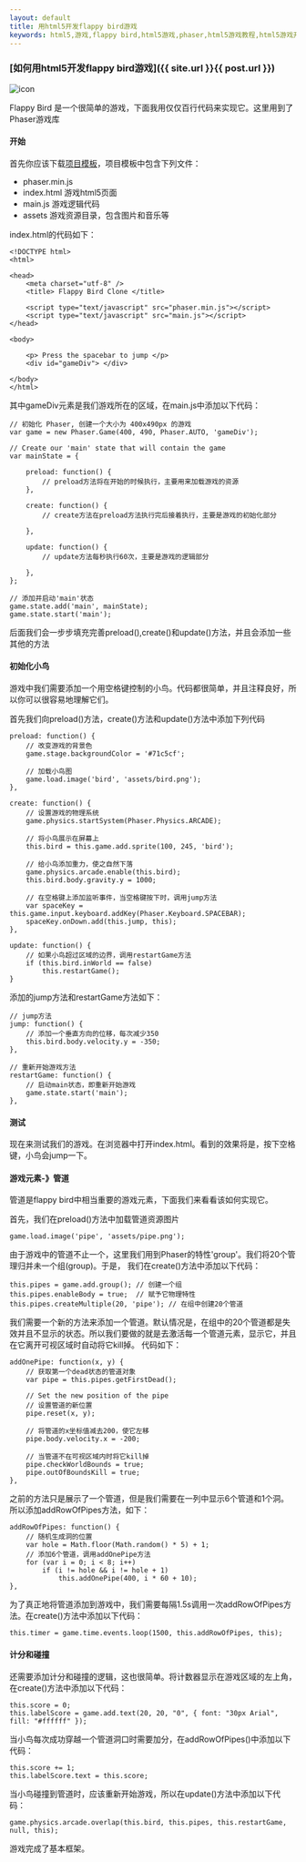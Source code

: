 ```yaml
---
layout: default
title: 用html5开发flappy bird游戏
keywords: html5,游戏,flappy bird,html5游戏,phaser,html5游戏教程,html5游戏开发
---
```


### [如何用html5开发flappy bird游戏]({{ site.url }}{{ post.url }})

![icon](http://img02.taobaocdn.com/imgextra/i2/187929522/TB2hyKicXXXXXXdXpXXXXXXXXXX_!!187929522.jpg)

Flappy Bird 是一个很简单的游戏，下面我用仅仅百行代码来实现它。这里用到了Phaser游戏库

<!--more-->

#### 开始

首先你应该下载[项目模板](http://lessmilk.com/flappy_bird/01/empty.zip)，项目模板中包含下列文件：

* phaser.min.js
* index.html 游戏html5页面
* main.js 游戏逻辑代码
* assets 游戏资源目录，包含图片和音乐等

index.html的代码如下：


	<!DOCTYPE html>
    <html>

    <head>
        <meta charset="utf-8" />
        <title> Flappy Bird Clone </title>

        <script type="text/javascript" src="phaser.min.js"></script>
        <script type="text/javascript" src="main.js"></script>
    </head>

    <body>

        <p> Press the spacebar to jump </p>
        <div id="gameDiv"> </div>

    </body>
    </html>

其中gameDiv元素是我们游戏所在的区域，在main.js中添加以下代码：

    // 初始化 Phaser, 创建一个大小为 400x490px 的游戏
    var game = new Phaser.Game(400, 490, Phaser.AUTO, 'gameDiv');

    // Create our 'main' state that will contain the game
    var mainState = {

        preload: function() {
            // preload方法将在开始的时候执行，主要用来加载游戏的资源
        },

        create: function() {
            // create方法在preload方法执行完后接着执行，主要是游戏的初始化部分

        },

        update: function() {
            // update方法每秒执行60次，主要是游戏的逻辑部分

        },
    };

    // 添加并启动'main'状态
    game.state.add('main', mainState);
    game.state.start('main');

后面我们会一步步填充完善preload(),create()和update()方法，并且会添加一些其他的方法

#### 初始化小鸟

游戏中我们需要添加一个用空格键控制的小鸟。代码都很简单，并且注释良好，所以你可以很容易地理解它们。

首先我们向preload()方法，create()方法和update()方法中添加下列代码

    preload: function() {
        // 改变游戏的背景色
        game.stage.backgroundColor = '#71c5cf';

        // 加载小鸟图
        game.load.image('bird', 'assets/bird.png');
    },

    create: function() {
        // 设置游戏的物理系统
        game.physics.startSystem(Phaser.Physics.ARCADE);

        // 将小鸟展示在屏幕上
        this.bird = this.game.add.sprite(100, 245, 'bird');

        // 给小鸟添加重力，使之自然下落
        game.physics.arcade.enable(this.bird);
        this.bird.body.gravity.y = 1000;

        // 在空格键上添加监听事件，当空格键按下时，调用jump方法
        var spaceKey = this.game.input.keyboard.addKey(Phaser.Keyboard.SPACEBAR);
        spaceKey.onDown.add(this.jump, this);
    },

    update: function() {
        // 如果小鸟超过区域的边界，调用restartGame方法
        if (this.bird.inWorld == false)
            this.restartGame();
    }

添加的jump方法和restartGame方法如下：

    // jump方法
    jump: function() {
        // 添加一个垂直方向的位移，每次减少350
        this.bird.body.velocity.y = -350;
    },

    // 重新开始游戏方法
    restartGame: function() {
        // 启动main状态，即重新开始游戏
        game.state.start('main');
    },

#### 测试

现在来测试我们的游戏。在浏览器中打开index.html。看到的效果将是，按下空格键，小鸟会jump一下。

#### 游戏元素-》管道

管道是flappy bird中相当重要的游戏元素，下面我们来看看该如何实现它。

首先，我们在preload()方法中加载管道资源图片

    game.load.image('pipe', 'assets/pipe.png');

由于游戏中的管道不止一个，这里我们用到Phaser的特性'group'。我们将20个管理归并未一个组(group)。于是，
我们在create()方法中添加以下代码：

    this.pipes = game.add.group(); // 创建一个组
    this.pipes.enableBody = true;  // 赋予它物理特性
    this.pipes.createMultiple(20, 'pipe'); // 在组中创建20个管道

我们需要一个新的方法来添加一个管道。默认情况是，在组中的20个管道都是失效并且不显示的状态。所以我们要做的就是去激活每一个管道元素，显示它，并且在它离开可视区域时自动将它kill掉。
代码如下：

    addOnePipe: function(x, y) {
        // 获取第一个dead状态的管道对象
        var pipe = this.pipes.getFirstDead();

        // Set the new position of the pipe
        // 设置管道的新位置
        pipe.reset(x, y);

        // 将管道的x坐标值减去200，使它左移
        pipe.body.velocity.x = -200;

        // 当管道不在可视区域内时将它kill掉
        pipe.checkWorldBounds = true;
        pipe.outOfBoundsKill = true;
    },

之前的方法只是展示了一个管道，但是我们需要在一列中显示6个管道和1个洞。所以添加addRowOfPipes方法，如下：

    addRowOfPipes: function() {
        // 随机生成洞的位置
        var hole = Math.floor(Math.random() * 5) + 1;
        // 添加6个管道，调用addOnePipe方法
        for (var i = 0; i < 8; i++)
            if (i != hole && i != hole + 1)
                this.addOnePipe(400, i * 60 + 10);
    },

为了真正地将管道添加到游戏中，我们需要每隔1.5s调用一次addRowOfPipes方法。在create()方法中添加以下代码：

    this.timer = game.time.events.loop(1500, this.addRowOfPipes, this);

#### 计分和碰撞

还需要添加计分和碰撞的逻辑，这也很简单。将计数器显示在游戏区域的左上角，在create()方法中添加以下代码：

    this.score = 0;
    this.labelScore = game.add.text(20, 20, "0", { font: "30px Arial", fill: "#ffffff" });

当小鸟每次成功穿越一个管道洞口时需要加分，在addRowOfPipes()中添加以下代码：

    this.score += 1;
    this.labelScore.text = this.score;

当小鸟碰撞到管道时，应该重新开始游戏，所以在update()方法中添加以下代码：

    game.physics.arcade.overlap(this.bird, this.pipes, this.restartGame, null, this);

游戏完成了基本框架。